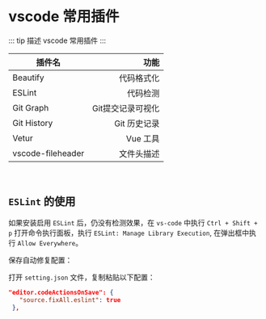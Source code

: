 # vscode 常用插件

::: tip 描述
vscode 常用插件
:::

|  插件名   | 功能  |
|  ----  | ----:  |
| Beautify  | 代码格式化 |
| ESLint  | 代码检测 |
| Git Graph  | Git提交记录可视化 |
| Git History  | Git 历史记录 |
| Vetur  | Vue 工具 |
| vscode-fileheader  | 文件头描述 |

<br/>

## `ESLint` 的使用

如果安装启用 `ESLint` 后，仍没有检测效果，在 `vs-code` 中执行 `Ctrl + Shift + p` 打开命令执行面板，执行 `ESLint: Manage Library Execution`, 在弹出框中执行 `Allow Everywhere`。

保存自动修复配置：

打开 `setting.json` 文件，复制粘贴以下配置：

```json
"editor.codeActionsOnSave": {
   "source.fixAll.eslint": true
 },
```
